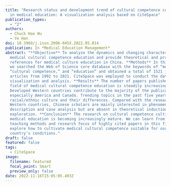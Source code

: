 ```yaml
---
title: "Research status and development trend of cultural competence cultivation
  in medical education: A visualization analysis based on CiteSpace"
publication_types:
  - "2"
authors:
  - Chuck Hao Wu
  - Ye Han
doi: 10.3969/j.issn.2096-045X.2022.05.014
publication: In *Medical Education Management*
abstract: "**Objective** To analyze the dynamics and changing characteristics of
  medical cultural competence education and provide theoretical and practical
  references for medical culture education in China. **Methods** In this paper,
  we searched the Web of Science core database with the keywords of “medicine,”
  “cultural competence,” and “education” and obtained a total of 1521 journal
  articles from 1992 to 2021. CiteSpace was employed to conduct the data
  visualization and analysis. **Results** The number of papers published in the
  field of medical cultural competence education is steadily increasing.
  Developed Western countries contribute to the majority of the publications,
  especially America and Canada. Trending topics in the past five years are
  racial/ethnic culture and their differences. Compared with the research in
  Western countries, Chinese scholars are mainly interested in phenomenon
  description and case analysis but are absent in theoretical induction and
  exploration. **Conclusion** The research on cultural competence cultivation in
  medical education is becoming increasingly mature. We can learn from the
  teaching methods and research focus of highly cited papers in this field and
  explore how to cultivate medical cultural competence suitable for our
  country’s conditions."
draft: false
featured: false
tags:
  - CiteSpace
image:
  filename: featured
  focal_point: Smart
  preview_only: false
date: 2022-11-16T15:05:05.493Z
---
```

